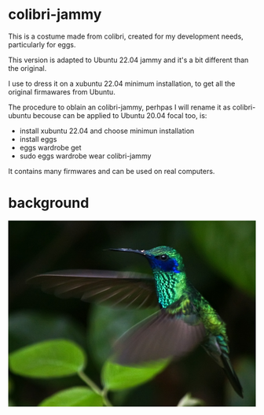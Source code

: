 # colibri-jammy

This is a costume made from colibri, created for my development needs, particularly for eggs.

This version is adapted to Ubuntu 22.04 jammy and it's a bit different than the original.

I use to dress it on a xubuntu 22.04 minimum installation, to get all the original firmawares from Ubuntu.

The procedure to oblain an colibri-jammy, perhpas I will rename it as colibri-ubuntu becouse can be applied to Ubuntu 20.04 focal too, is:

* install xubuntu 22.04 and choose minimun installation
* install eggs
* eggs wardrobe get
* sudo eggs wardrobe wear colibri-jammy


It contains many firmwares and can be used on real computers.

# background
![colibri](./dirs/usr/share/backgrounds/colibri/3794764350_2839ca0b26_b.jpg)

